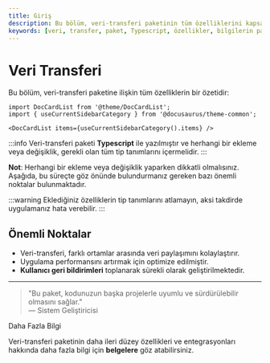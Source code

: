 ```yaml
---
title: Giriş
description: Bu bölüm, veri-transferi paketinin tüm özelliklerini kapsamlı bir şekilde özetlemektedir. Kullanıcılar için önemli bilgiler ve en iyi uygulamalar sunulmaktadır.
keywords: [veri, transfer, paket, Typescript, özellikler, bilgilerin paylaşımı, en iyi uygulamalar]
---
```


# Veri Transferi

Bu bölüm, veri-transferi paketine ilişkin tüm özelliklerin bir özetidir:

```mdx-code-block
import DocCardList from '@theme/DocCardList';
import { useCurrentSidebarCategory } from '@docusaurus/theme-common';

<DocCardList items={useCurrentSidebarCategory().items} />
```

:::info
Veri-transferi paketi **Typescript** ile yazılmıştır ve herhangi bir ekleme veya değişiklik, gerekli olan tüm tip tanımlarını içermelidir.
:::

**Not**: Herhangi bir ekleme veya değişiklik yaparken dikkatli olmalısınız. Aşağıda, bu süreçte göz önünde bulundurmanız gereken bazı önemli noktalar bulunmaktadır.

:::warning
Eklediğiniz özelliklerin tip tanımlarını atlamayın, aksi takdirde uygulamanız hata verebilir.
:::

## Önemli Noktalar

- Veri-transferi, farklı ortamlar arasında veri paylaşımını kolaylaştırır.
- Uygulama performansını artırmak için optimize edilmiştir.
- **Kullanıcı geri bildirimleri** toplanarak sürekli olarak geliştirilmektedir.

---

> "Bu paket, kodunuzun başka projelerle uyumlu ve sürdürülebilir olmasını sağlar."  
> — Sistem Geliştiricisi


Daha Fazla Bilgi

Veri-transferi paketinin daha ileri düzey özellikleri ve entegrasyonları hakkında daha fazla bilgi için **belgelere** göz atabilirsiniz. 

